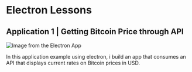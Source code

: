 # Electron Lessons

## Application 1 | Getting Bitcoin Price through API

![Image from the Electron App](https://github.com/craftsmon/shop/blob/master/assets/images/project.png)

In this application example using electron, i build an app that consumes an API that displays current rates on Bitcoin prices in USD.

